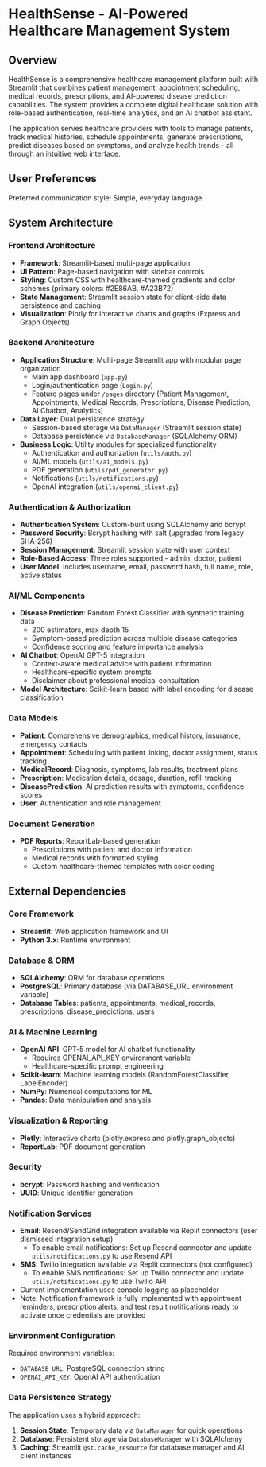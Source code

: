 # HealthSense - AI-Powered Healthcare Management System

## Overview

HealthSense is a comprehensive healthcare management platform built with Streamlit that combines patient management, appointment scheduling, medical records, prescriptions, and AI-powered disease prediction capabilities. The system provides a complete digital healthcare solution with role-based authentication, real-time analytics, and an AI chatbot assistant.

The application serves healthcare providers with tools to manage patients, track medical histories, schedule appointments, generate prescriptions, predict diseases based on symptoms, and analyze health trends - all through an intuitive web interface.

## User Preferences

Preferred communication style: Simple, everyday language.

## System Architecture

### Frontend Architecture
- **Framework**: Streamlit-based multi-page application
- **UI Pattern**: Page-based navigation with sidebar controls
- **Styling**: Custom CSS with healthcare-themed gradients and color schemes (primary colors: #2E86AB, #A23B72)
- **State Management**: Streamlit session state for client-side data persistence and caching
- **Visualization**: Plotly for interactive charts and graphs (Express and Graph Objects)

### Backend Architecture
- **Application Structure**: Multi-page Streamlit app with modular page organization
  - Main app dashboard (`app.py`)
  - Login/authentication page (`Login.py`)
  - Feature pages under `/pages` directory (Patient Management, Appointments, Medical Records, Prescriptions, Disease Prediction, AI Chatbot, Analytics)
- **Data Layer**: Dual persistence strategy
  - Session-based storage via `DataManager` (Streamlit session state)
  - Database persistence via `DatabaseManager` (SQLAlchemy ORM)
- **Business Logic**: Utility modules for specialized functionality
  - Authentication and authorization (`utils/auth.py`)
  - AI/ML models (`utils/ai_models.py`)
  - PDF generation (`utils/pdf_generator.py`)
  - Notifications (`utils/notifications.py`)
  - OpenAI integration (`utils/openai_client.py`)

### Authentication & Authorization
- **Authentication System**: Custom-built using SQLAlchemy and bcrypt
- **Password Security**: Bcrypt hashing with salt (upgraded from legacy SHA-256)
- **Session Management**: Streamlit session state with user context
- **Role-Based Access**: Three roles supported - admin, doctor, patient
- **User Model**: Includes username, email, password hash, full name, role, active status

### AI/ML Components
- **Disease Prediction**: Random Forest Classifier with synthetic training data
  - 200 estimators, max depth 15
  - Symptom-based prediction across multiple disease categories
  - Confidence scoring and feature importance analysis
- **AI Chatbot**: OpenAI GPT-5 integration
  - Context-aware medical advice with patient information
  - Healthcare-specific system prompts
  - Disclaimer about professional medical consultation
- **Model Architecture**: Scikit-learn based with label encoding for disease classification

### Data Models
- **Patient**: Comprehensive demographics, medical history, insurance, emergency contacts
- **Appointment**: Scheduling with patient linking, doctor assignment, status tracking
- **MedicalRecord**: Diagnosis, symptoms, lab results, treatment plans
- **Prescription**: Medication details, dosage, duration, refill tracking
- **DiseasePrediction**: AI prediction results with symptoms, confidence scores
- **User**: Authentication and role management

### Document Generation
- **PDF Reports**: ReportLab-based generation
  - Prescriptions with patient and doctor information
  - Medical records with formatted styling
  - Custom healthcare-themed templates with color coding

## External Dependencies

### Core Framework
- **Streamlit**: Web application framework and UI
- **Python 3.x**: Runtime environment

### Database & ORM
- **SQLAlchemy**: ORM for database operations
- **PostgreSQL**: Primary database (via DATABASE_URL environment variable)
- **Database Tables**: patients, appointments, medical_records, prescriptions, disease_predictions, users

### AI & Machine Learning
- **OpenAI API**: GPT-5 model for AI chatbot functionality
  - Requires OPENAI_API_KEY environment variable
  - Healthcare-specific prompt engineering
- **Scikit-learn**: Machine learning models (RandomForestClassifier, LabelEncoder)
- **NumPy**: Numerical computations for ML
- **Pandas**: Data manipulation and analysis

### Visualization & Reporting
- **Plotly**: Interactive charts (plotly.express and plotly.graph_objects)
- **ReportLab**: PDF document generation

### Security
- **bcrypt**: Password hashing and verification
- **UUID**: Unique identifier generation

### Notification Services
- **Email**: Resend/SendGrid integration available via Replit connectors (user dismissed integration setup)
  - To enable email notifications: Set up Resend connector and update `utils/notifications.py` to use Resend API
- **SMS**: Twilio integration available via Replit connectors (not configured)
  - To enable SMS notifications: Set up Twilio connector and update `utils/notifications.py` to use Twilio API
- Current implementation uses console logging as placeholder
- Note: Notification framework is fully implemented with appointment reminders, prescription alerts, and test result notifications ready to activate once credentials are provided

### Environment Configuration
Required environment variables:
- `DATABASE_URL`: PostgreSQL connection string
- `OPENAI_API_KEY`: OpenAI API authentication

### Data Persistence Strategy
The application uses a hybrid approach:
1. **Session State**: Temporary data via `DataManager` for quick operations
2. **Database**: Persistent storage via `DatabaseManager` with SQLAlchemy
3. **Caching**: Streamlit `@st.cache_resource` for database manager and AI client instances